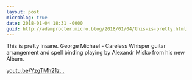 ```yaml
---
layout: post
microblog: true
date: 2018-01-04 18:31 -0000
guid: http://adamprocter.micro.blog/2018/01/04/this-is-pretty.html
---
```

This is pretty insane. George Michael - Careless Whisper guitar arrangement and spell binding playing by Alexandr Misko from his new Album. 

[youtu.be/YzgTMh21z...](https://youtu.be/YzgTMh21zhI)
